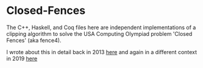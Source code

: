 # Closed-Fences
The C++, Haskell, and Coq files here are independent implementations of a clipping algorithm to solve the USA Computing Olympiad problem 'Closed Fences' (aka fence4).

I wrote about this in detail back in 2013 [here](https://olivernash.org/2013/02/26/haskell-fence4-great-good)
and again in a different context in 2019 [here](http://olivernash.org/2019/02/03/excursion-fv-coq)
